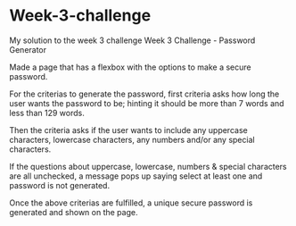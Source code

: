 # Week-3-challenge
My solution to the week 3 challenge
Week 3 Challenge - Password Generator

Made a page that has a flexbox with the options to make a secure password.

For the criterias to generate the password, first criteria asks how long the user wants the password to be; hinting it should be more than 7 words and less than 129 words.

Then the criteria asks if the user wants to include any uppercase characters, lowercase characters, any numbers and/or any special characters. 

If the questions about uppercase, lowercase, numbers & special characters are all unchecked, a message pops up saying select at least one and password is not generated.

Once the above criterias are fulfilled, a unique secure password is generated and shown on the page.